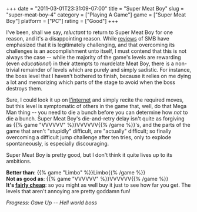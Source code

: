 +++
date = "2011-03-01T23:31:09-07:00"
title = "Super Meat Boy"
slug = "super-meat-boy-4"
category = ["Playing A Game"]
game = ["Super Meat Boy"]
platform = ["PC"]
rating = ["Good"]
+++

I've been, shall we say, <i>reluctant</i> to return to Super Meat Boy for one reason, and it's a disappointing reason.  While <a href="http://www.metacritic.com/game/pc/super-meat-boy">reviews</a> of SMB have emphasized that it is legitimately challenging, and that overcoming its challenges is an accomplishment unto itself, I must contend that this is not always the case -- while the majority of the game's levels are rewarding (even <i>educational</i>) in their attempts to murdelate Meat Boy, there is a non-trivial remainder of levels which are purely and simply sadistic.  For instance, the boss level that I haven't bothered to finish, because it relies on me dying a lot and memorizing which parts of the stage to avoid when the boss destroys them.

Sure, I could look it up on <a href="http://www.gamefaqs.com/pc/604976-super-meat-boy/faqs">l'internet</a> and simply recite the required moves, but this level is symptomatic of others in the game that, well, do that Mega Man thing -- you need to die a bunch before you can determine how <i>not</i> to die a bunch.  Super Meat Boy's die-and-retry delay isn't quite as forgiving as {{% game "VVVVVV" %}}VVVVVV{{% /game %}}'s, and the parts of the game that aren't "stupidly" difficult, are "actually" difficult; so finally overcoming a difficult jump challenge after ten tries, only to explode spontaneously, is especially discouraging.

Super Meat Boy is pretty good, but I don't think it quite lives up to its ambitions.

<b>Better than</b>: {{% game "Limbo" %}}Limbo{{% /game %}}  
<b>Not as good as</b>: {{% game "VVVVVV" %}}VVVVVV{{% /game %}}  
<b>It's <a href="http://store.steampowered.com/app/40800/">fairly cheap</a></b>: so you might as well buy it just to see how far you get.  The levels that aren't annoying are pretty goddamn fun!

<i>Progress: Gave Up -- Hell world boss</i>